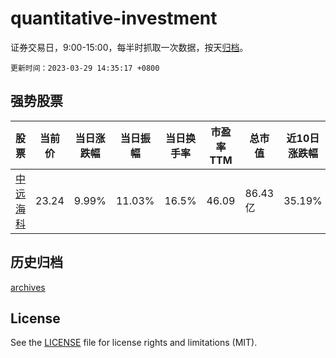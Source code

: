 # quantitative-investment

证券交易日，9:00-15:00，每半时抓取一次数据，按天[归档](archives)。

`更新时间：2023-03-29 14:35:17 +0800`

## 强势股票

|股票|当前价|当日涨跌幅|当日振幅|当日换手率|市盈率TTM|总市值|近10日涨跌幅|
|----|----|----|----|----|----|----|----|
|[中远海科](https://xueqiu.com/S/SZ002401)|23.24|9.99%|11.03%|16.5%|46.09|86.43亿|35.19%|

## 历史归档

[archives](archives)

## License

See the [LICENSE](LICENSE) file for license rights and limitations (MIT).
